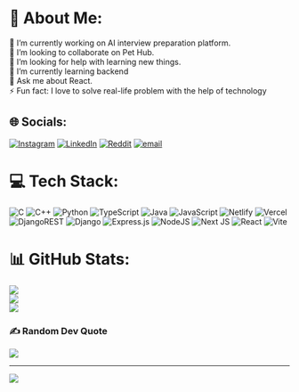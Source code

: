 # 💫 About Me:
🔭 I’m currently working on AI interview preparation platform.<br>👯 I’m looking to collaborate on Pet Hub.<br>🤝 I’m looking for help with learning new things. <br>🌱 I’m currently learning backend<br>💬 Ask me about React.<br>⚡ Fun fact: I love to solve real-life problem with the help of technology 


## 🌐 Socials:
[![Instagram](https://img.shields.io/badge/Instagram-%23E4405F.svg?logo=Instagram&logoColor=white)](https://instagram.com/divyanshsrivastava_12) [![LinkedIn](https://img.shields.io/badge/LinkedIn-%230077B5.svg?logo=linkedin&logoColor=white)](https://linkedin.com/in/in/divyansh-srivastava-687b65292) [![Reddit](https://img.shields.io/badge/Reddit-%23FF4500.svg?logo=Reddit&logoColor=white)](https://reddit.com/user/user/SeveralExtreme6363) [![email](https://img.shields.io/badge/Email-D14836?logo=gmail&logoColor=white)](mailto:divyansh.sri23@gmail.com) 

# 💻 Tech Stack:
![C](https://img.shields.io/badge/c-%2300599C.svg?style=plastic&logo=c&logoColor=white) ![C++](https://img.shields.io/badge/c++-%2300599C.svg?style=plastic&logo=c%2B%2B&logoColor=white) ![Python](https://img.shields.io/badge/python-3670A0?style=plastic&logo=python&logoColor=ffdd54) ![TypeScript](https://img.shields.io/badge/typescript-%23007ACC.svg?style=plastic&logo=typescript&logoColor=white) ![Java](https://img.shields.io/badge/java-%23ED8B00.svg?style=plastic&logo=openjdk&logoColor=white) ![JavaScript](https://img.shields.io/badge/javascript-%23323330.svg?style=plastic&logo=javascript&logoColor=%23F7DF1E) ![Netlify](https://img.shields.io/badge/netlify-%23000000.svg?style=plastic&logo=netlify&logoColor=#00C7B7) ![Vercel](https://img.shields.io/badge/vercel-%23000000.svg?style=plastic&logo=vercel&logoColor=white) ![DjangoREST](https://img.shields.io/badge/DJANGO-REST-ff1709?style=plastic&logo=django&logoColor=white&color=ff1709&labelColor=gray) ![Django](https://img.shields.io/badge/django-%23092E20.svg?style=plastic&logo=django&logoColor=white) ![Express.js](https://img.shields.io/badge/express.js-%23404d59.svg?style=plastic&logo=express&logoColor=%2361DAFB) ![NodeJS](https://img.shields.io/badge/node.js-6DA55F?style=plastic&logo=node.js&logoColor=white) ![Next JS](https://img.shields.io/badge/Next-black?style=plastic&logo=next.js&logoColor=white) ![React](https://img.shields.io/badge/react-%2320232a.svg?style=plastic&logo=react&logoColor=%2361DAFB) ![Vite](https://img.shields.io/badge/vite-%23646CFF.svg?style=plastic&logo=vite&logoColor=white)
# 📊 GitHub Stats:
![](https://github-readme-stats.vercel.app/api?username=divyansh-1214&theme=dark&hide_border=false&include_all_commits=true&count_private=true)<br/>
![](https://nirzak-streak-stats.vercel.app/?user=divyansh-1214&theme=dark&hide_border=false)<br/>
![](https://github-readme-stats.vercel.app/api/top-langs/?username=divyansh-1214&theme=dark&hide_border=false&include_all_commits=true&count_private=true&layout=compact)

### ✍️ Random Dev Quote
![](https://quotes-github-readme.vercel.app/api?type=horizontal&theme=radical)

---
[![](https://visitcount.itsvg.in/api?id=divyansh-1214&icon=0&color=0)](https://visitcount.itsvg.in)

<!-- Proudly created with GPRM ( https://gprm.itsvg.in ) -->
